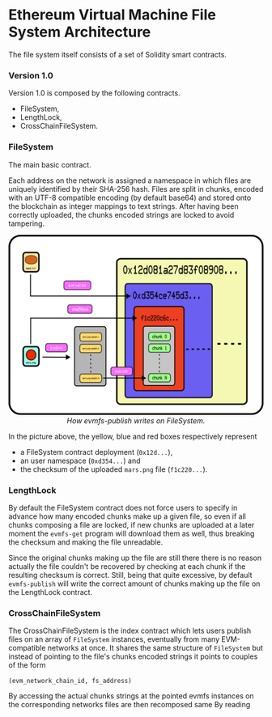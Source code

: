 # Ethereum Virtual Machine File System Architecture

The file system itself consists of a set of Solidity smart contracts.

### Version 1.0

Version 1.0 is composed by the following contracts.

- FileSystem,
- LengthLock,
- CrossChainFileSystem.

### FileSystem 

The main basic contract.

Each address on the network is assigned a namespace in which
files are uniquely identified by their SHA-256 hash.
Files are split in chunks, encoded with an UTF-8 compatible
encoding (by default base64) and stored onto the blockchain
as integer mappings to text strings.
After having been correctly uploaded, the chunks encoded
strings are locked to avoid tampering.

<p
  align="center">
    <img
      src="media/evmfs.png"
      alt="How evmfs-publish writes on FileSystem" />
    <i>
      How evmfs-publish writes on FileSystem.
    </i>
</p>

In the picture above, the yellow, blue and red boxes
respectively represent
- a FileSystem contract deployment (`0x12d...`),
- an user namespace (`0xd354...`) and
- the checksum of the uploaded `mars.png` file (`f1c220...`).

### LengthLock 

By default the FileSystem contract does not force users
to specify in advance how many encoded chunks make up
a given file, so even if all chunks composing a file are locked,
if new chunks are uploaded at a later moment the `evmfs-get` program
will download them as well, thus breaking the checksum and making
the file unreadable.

Since the original chunks making up the file are still there
there is no reason actually the file couldn't be recovered
by checking at each chunk if the resulting checksum
is correct. Still, being that quite excessive, by default
`evmfs-publish` will write the correct amount of chunks
making up the file on the LengthLock contract.

### CrossChainFileSystem

The CrossChainFileSystem is the index contract which lets
users publish files on an array of `FileSystem` instances,
eventually from many EVM-compatible networks at once.
It shares the same structure of `FileSystem` but instead of
pointing to the file's chunks encoded strings it points
to couples of the form

```
(evm_network_chain_id, fs_address)
```

By accessing the actual chunks strings at the pointed evmfs
instances on the corresponding networks files are then
recomposed same 
By reading 
